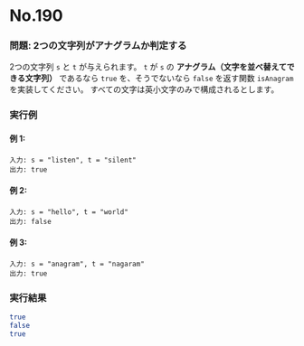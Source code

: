 # No.190

### 問題: 2つの文字列がアナグラムか判定する

2つの文字列 `s` と `t` が与えられます。
`t` が `s` の **アナグラム（文字を並べ替えてできる文字列）** であるなら `true` を、そうでないなら `false` を返す関数 `isAnagram` を実装してください。
すべての文字は英小文字のみで構成されるとします。

### 実行例

#### 例 1:

```
入力: s = "listen", t = "silent"
出力: true
```

#### 例 2:

```
入力: s = "hello", t = "world"
出力: false
```

#### 例 3:

```
入力: s = "anagram", t = "nagaram"
出力: true
```

### 実行結果

```sh
true
false
true
```
